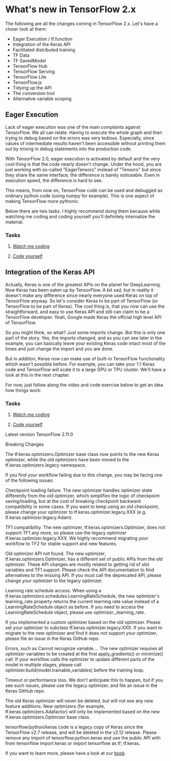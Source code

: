 # What's new in TensorFlow 2.x


The following are all the changes coming in TensorFlow 2.x. Let's have a closer look at them:

* Eager Execution / tf.function
* Integration of the Keras API
* Facilitated distributed training
* TF Data
* TF SavedModel
* TensorFlow Hub
* TensorFlow Serving
* TensorFlow Lite
* TensorFlow.js
* Tidying up the API
* The conversion tool
* Alternative variable scoping
  

## Eager Execution


Lack of eager execution was one of the main complaints against TensorFlow. We all can relate. Having to execute the whole graph and then trying to debug based on the errors was very tedious. Especially, since values of intermediate results haven't been accessible without printing them out by mixing in debug statements into the production code.

With TensorFlow 2.0, eager execution is activated by default and the very cool thing is that the code nearly doesn't change. Under the hood, you are just working with so-called "EagerTensors" instead of "Tensors" but since they share the same interface, the difference is barely noticeable. Even in execution speed, the difference is hard to see. 

This means, from now on, TensorFlow code can be used and debugged as ordinary python code (using numpy for example). This is one aspect of making TensorFlow more pythonic.

Below there are two tasks. I highly recommend doing them because while watching me coding and coding yourself you'll definitely internalize the material.

### Tasks

1. [Watch me coding](https://www.youtube.com/watch?v=J3_b4461qxU)


2. [Code yourself](https://github.com/romeokienzler/TensorFlow/blob/master/notebooks/tf2.eagerexec.ipynb) 

## Integration of the Keras API

Actually, Keras is one of the greatest APIs on the planet for DeepLearning. Now Keras has been eaten up by TensorFlow. A bit sad, but in reality it doesn't make any difference since nearly everyone used Keras on top of TensorFlow anyway. So let's consider Keras to be part of TensorFlow (or TensorFlow to be part of Keras). The cool thing is, that you now can use the straightforward, and easy to use Keras API and still can claim to be a TensorFlow developer. Yeah, Google made Keras the official high level API of TensorFlow.

So you might think, so what? Just some imports change. But this is only one part of the story. Yes, the imports changed, and as you can see later in the example, you can basically leave your existing Keras code intact most of the times and just change the import and you are done.

But in addition, Keras now can make use of built-in TensorFlow functionality which wasn't possible before. For example, you can take your 1:1 Keras code and TensorFlow will scale it to a large GPU or TPU cluster. We'll have a look at this in the next chapter.

For now, just follow along the video and code exercise below to get an idea how things work:

### Tasks

1. [Watch me coding](https://www.youtube.com/watch?v=D4mJZQdgV0Y)


2. [Code yourself](https://github.com/romeokienzler/TensorFlow/blob/master/notebooks/tf2.keras.ipynb) 


Latest version TensorFlow 2.11.0

Breaking Changes

The tf.keras.optimizers.Optimizer base class now points to the new Keras optimizer, while the old optimizers have been moved to the tf.keras.optimizers.legacy namespace.

If you find your workflow failing due to this change, you may be facing one of the following issues:

Checkpoint loading failure. The new optimizer handles optimizer state differently from the old optimizer, which simplifies the logic of checkpoint saving/loading, but at the cost of breaking checkpoint backward compatibility in some cases. If you want to keep using an old checkpoint, please change your optimizer to tf.keras.optimizer.legacy.XXX (e.g. tf.keras.optimizer.legacy.Adam).

TF1 compatibility. The new optimizer, tf.keras.optimizers.Optimizer, does not support TF1 any more, so please use the legacy optimizer tf.keras.optimizer.legacy.XXX. We highly recommend migrating your workflow to TF2 for stable support and new features.

Old optimizer API not found. The new optimizer, tf.keras.optimizers.Optimizer, has a different set of public APIs from the old optimizer. These API changes are mostly related to getting rid of slot variables and TF1 support. Please check the API documentation to find alternatives to the missing API. If you must call the deprecated API, please change your optimizer to the legacy optimizer.

Learning rate schedule access. When using a tf.keras.optimizers.schedules.LearningRateSchedule, the new optimizer's learning_rate property returns the current learning rate value instead of a LearningRateSchedule object as before. If you need to access the LearningRateSchedule object, please use optimizer._learning_rate.

If you implemented a custom optimizer based on the old optimizer. Please set your optimizer to subclass tf.keras.optimizer.legacy.XXX. If you want to migrate to the new optimizer and find it does not support your optimizer, please file an issue in the Keras GitHub repo.

Errors, such as Cannot recognize variable.... The new optimizer requires all optimizer variables to be created at the first apply_gradients() or minimize() call. If your workflow calls the optimizer to update different parts of the model in multiple stages, please call optimizer.build(model.trainable_variables) before the training loop.

Timeout or performance loss. We don't anticipate this to happen, but if you see such issues, please use the legacy optimizer, and file an issue in the Keras GitHub repo.

The old Keras optimizer will never be deleted, but will not see any new feature additions. New optimizers (for example, tf.keras.optimizers.Adafactor) will only be implemented based on the new tf.keras.optimizers.Optimizer base class.

tensorflow/python/keras code is a legacy copy of Keras since the TensorFlow v2.7 release, and will be deleted in the v2.12 release. Please remove any import of tensorflow.python.keras and use the public API with from tensorflow import keras or import tensorflow as tf; tf.keras.

If you want to learn more, please have a look at our [book](https://learning.oreilly.com/library/view/whats-new-in/9781492073727/)

